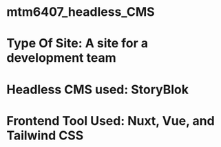 # mtm6407_headless_CMS

# Type Of Site: A site for a development team

# Headless CMS used: StoryBlok

# Frontend Tool Used: Nuxt, Vue, and Tailwind CSS

